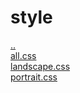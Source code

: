 # style 
<a href='https://gabrielryanft.github.io/learning/cursoemvideo/htmlecss/css/medque/medque2deladoempe.html' target='_self' rel='prev'>..</a><br/>
<a href='https://gabrielryanft.github.io/learning/cursoemvideo/htmlecss/css/medque/medque2deladoempe.html/style/all.css' target='_blank' rel='next'>all.css</a><br/>
<a href='https://gabrielryanft.github.io/learning/cursoemvideo/htmlecss/css/medque/medque2deladoempe.html/style/landscape.css' target='_blank' rel='next'>landscape.css</a><br/>
<a href='https://gabrielryanft.github.io/learning/cursoemvideo/htmlecss/css/medque/medque2deladoempe.html/style/portrait.css' target='_blank' rel='next'>portrait.css</a><br/>
